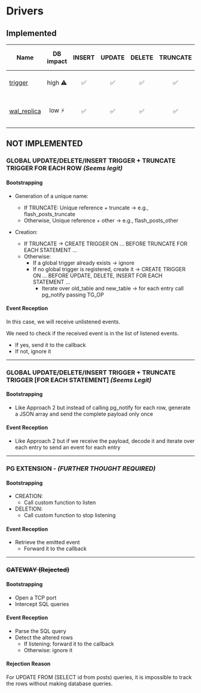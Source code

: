 # Drivers

## Implemented

| Name                                 | DB impact | INSERT | UPDATE | DELETE | TRUNCATE | Support Partial Fields |       Where clauses        |                   Graceful Shutdown/Restart                    |
|--------------------------------------|:---------:|:------:|:------:|:------:|:--------:|:----------------------:|:--------------------------:|:--------------------------------------------------------------:|
| [trigger](./trigger/README.md)       | high  ⚠️  |   ✅    |   ✅    |   ✅    |    ✅     |           ✅            | not implemented (possible) |                               ✅                                |
| [wal_replica](wal_replica/README.md) |   low ⚡   |   ✅    |   ✅    |   ✅    |    ✅     |     ❌ ***(wip)***      | not implemented (possible) | partial ⚠️ <br/>cannot restart if crash without client.Close() |

## NOT IMPLEMENTED

### GLOBAL UPDATE/DELETE/INSERT TRIGGER + TRUNCATE TRIGGER FOR EACH ROW *(Seems legit)*

#### Bootstrapping

- Generation of a unique name:
    - If TRUNCATE: Unique reference + truncate -> e.g., flash_posts_truncate
    - Otherwise, Unique reference + other -> e.g., flash_posts_other

- Creation:
    - If TRUNCATE -> CREATE TRIGGER ON ... BEFORE TRUNCATE FOR EACH STATEMENT ...
    - Otherwise:
        - If a global trigger already exists -> ignore
        - If no global trigger is registered, create it -> CREATE TRIGGER ON ... BEFORE UPDATE, DELETE, INSERT FOR EACH
          STATEMENT ...
            - Iterate over old_table and new_table -> for each entry call pg_notify passing TG_OP

#### Event Reception

In this case, we will receive unlistened events.

We need to check if the received event is in the list of listened events.

- If yes, send it to the callback
- If not, ignore it

___

### GLOBAL UPDATE/DELETE/INSERT TRIGGER + TRUNCATE TRIGGER [FOR EACH STATEMENT] *(Seems Legit)*

#### Bootstrapping

- Like Approach 2 but instead of calling pg_notify for each row, generate a JSON array and send the complete payload
  only once

#### Event Reception

- Like Approach 2 but if we receive the payload, decode it and iterate over each entry to send an event for each entry

___

### PG EXTENSION - *(FURTHER THOUGHT REQUIRED)*

#### Bootstrapping

- CREATION:
    - Call custom function to listen
- DELETION:
    - Call custom function to stop listening

#### Event Reception

- Retrieve the emitted event
    - Forward it to the callback

___

### ~~GATEWAY (Rejected)~~

#### Bootstrapping

- Open a TCP port
- Intercept SQL queries

#### Event Reception

- Parse the SQL query
- Detect the altered rows
    - If listening: forward it to the callback
    - Otherwise: ignore it

#### Rejection Reason

For UPDATE FROM (SELECT id from posts) queries, it is impossible to track the rows without making database queries.
